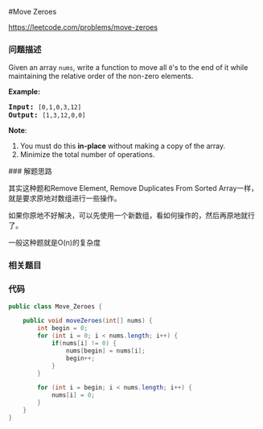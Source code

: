 #Move Zeroes

https://leetcode.com/problems/move-zeroes

### 问题描述

<p>Given an array <code>nums</code>, write a function to move all <code>0</code>&#39;s to the end of it while maintaining the relative order of the non-zero elements.</p>

<p><b>Example:</b></p>

<pre>
<b>Input:</b> <code>[0,1,0,3,12]</code>
<b>Output:</b> <code>[1,3,12,0,0]</code></pre>

<p><b>Note</b>:</p>

<ol>
	<li>You must do this <b>in-place</b> without making a copy of the array.</li>
	<li>Minimize the total number of operations.</li>
</ol>
### 解题思路

其实这种题和Remove Element, Remove Duplicates From Sorted Array一样，就是要求原地对数组进行一些操作。

如果你原地不好解决，可以先使用一个新数组，看如何操作的，然后再原地就行了。

一般这种题就是O(n)的复杂度

### 相关题目


### 代码

```java
public class Move_Zeroes {

    public void moveZeroes(int[] nums) {
        int begin = 0;
        for (int i = 0; i < nums.length; i++) {
            if(nums[i] != 0) {
                nums[begin] = nums[i];
                begin++;
            }
        }

        for (int i = begin; i < nums.length; i++) {
            nums[i] = 0;
        }
    }
}
```
